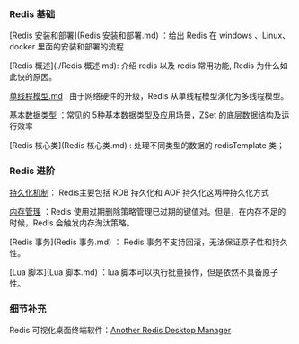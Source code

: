 ### Redis 基础

[Redis 安装和部署](Redis 安装和部署.md) ：给出 Redis 在 windows 、Linux、docker 里面的安装和部署的流程

[Redis 概述](./Redis 概述.md): 介绍 redis 以及 redis 常用功能, Redis 为什么如此快的原因。

[单线程模型.md](单线程模型.md) : 由于网络硬件的升级，Redis 从单线程模型演化为多线程模型。

[基本数据类型](基本数据类型.md) ：常见的 5种基本数据类型及应用场景，ZSet 的底层数据结构及运行效率

[Redis 核心类](Redis 核心类.md) : 处理不同类型的数据的 redisTemplate 类；







### Redis 进阶

[持久化机制](./持久化机制.md)： Redis主要包括 RDB 持久化和 AOF 持久化这两种持久化方式

[内存管理](内存管理.md) ：Redis 使用过期删除策略管理已过期的键值对。但是，在内存不足的时候，Redis 会触发内存淘汰策略。

[Redis 事务](Redis 事务.md) ： Redis 事务不支持回滚，无法保证原子性和持久性。

[Lua 脚本](Lua 脚本.md) ：lua 脚本可以执行批量操作，但是依然不具备原子性。





### 细节补充

 Redis 可视化桌面终端软件：[Another Redis Desktop Manager](https://github.com/qishibo/AnotherRedisDesktopManager/releases)
